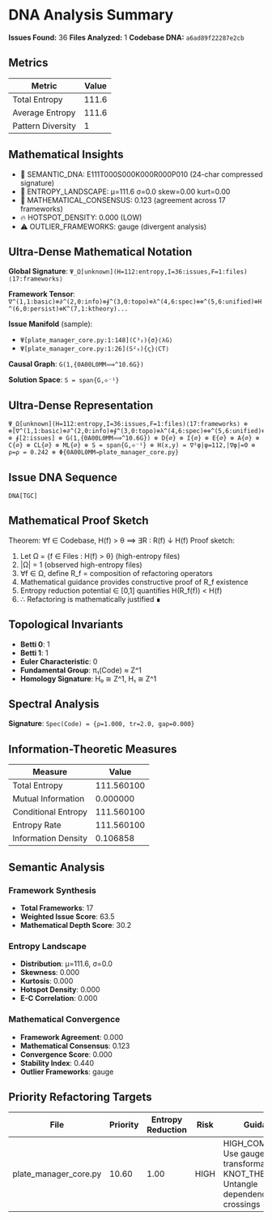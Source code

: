 # DNA Analysis Summary

**Issues Found:** 36
**Files Analyzed:** 1
**Codebase DNA:** `a6ad89f22287e2cb`

## Metrics

| Metric | Value |
|--------|-------|
| Total Entropy | 111.6 |
| Average Entropy | 111.6 |
| Pattern Diversity | 1 |

## Mathematical Insights

- 🧬 SEMANTIC_DNA: E111T000S000K000R000P010 (24-char compressed signature)
- 🌄 ENTROPY_LANDSCAPE: μ=111.6 σ=0.0 skew=0.00 kurt=0.00
- 🔬 MATHEMATICAL_CONSENSUS: 0.123 (agreement across 17 frameworks)
- 🔥 HOTSPOT_DENSITY: 0.000 (LOW)
- ⚠️  OUTLIER_FRAMEWORKS: gauge (divergent analysis)

## Ultra-Dense Mathematical Notation

**Global Signature**: `Ψ_Ω[unknown](H=112:entropy,I=36:issues,F=1:files)⟨17:frameworks⟩`

**Framework Tensor**: `∇^(1,1:basic)⊗∂^(2,0:info)⊗∮^(3,0:topo)⊗λ^(4,6:spec)⊗⊗^(5,6:unified)⊗H^(6,0:persist)⊗K^(7,1:ktheory)...`

**Issue Manifold** (sample):
- `Ψ[plate_manager_core.py:1:148](C³₂){σ}⟨λG⟩`
- `Ψ[plate_manager_core.py:1:26](S²₉){ς}⟨CT⟩`

**Causal Graph**: `G(1,{0A00L0MM⟹^10.6G})`

**Solution Space**: `S = span{G,⟡⁻¹}`

## Ultra-Dense Representation

```
Ψ_Ω[unknown](H=112:entropy,I=36:issues,F=1:files)⟨17:frameworks⟩ ⊗ ⊗[∇^(1,1:basic)⊗∂^(2,0:info)⊗∮^(3,0:topo)⊗λ^(4,6:spec)⊗⊗^(5,6:unified)⊗H^(6,0:persist)⊗K^(7,1:ktheory)⊗∞^(8,1:ultimate)⊗⟂^(9,0:percol)⊗Ω^(10,1:random)⊗G^(11,9:gauge)⊗S^(12,1:spin)⊗⟡^(13,0:knot)⊗M^(14,1:matroid)⊗C^(15,1:category)⊗T^(16,6:tropical)⊗Σ^(17,2:advanced)] ⊗ ∮[2:issues] ⊗ G(1,{0A00L0MM⟹^10.6G}) ⊗ D{∅} ⊗ I{∅} ⊗ E{∅} ⊗ A{∅} ⊗ C{∅} ⊗ CL{∅} ⊗ ML{∅} ⊗ S = span{G,⟡⁻¹} ⊗ H(x,y) = ∇²φ|φ=112,|∇φ|=0 ⊗ ρ=ρ = 0.242 ⊗ Φ{0A00L0MM→plate_manager_core.py}
```

## Issue DNA Sequence

```
DNA[TGC]
```

## Mathematical Proof Sketch

Theorem: ∀f ∈ Codebase, H(f) > θ ⟹ ∃R : R(f) ↓ H(f)
Proof sketch:
1. Let Ω = {f ∈ Files : H(f) > θ} (high-entropy files)
2. |Ω| = 1 (observed high-entropy files)
3. ∀f ∈ Ω, define R_f = composition of refactoring operators
4. Mathematical guidance provides constructive proof of R_f existence
5. Entropy reduction potential ∈ [0,1] quantifies H(R_f(f)) < H(f)
6. ∴ Refactoring is mathematically justified ∎

## Topological Invariants

- **Betti 0**: 1
- **Betti 1**: 1
- **Euler Characteristic**: 0
- **Fundamental Group**: π₁(Code) ≈ Z^1
- **Homology Signature**: H₀ ≅ Z^1, H₁ ≅ Z^1

## Spectral Analysis

**Signature**: `Spec(Code) = {ρ=1.000, tr=2.0, gap=0.000}`

## Information-Theoretic Measures

| Measure | Value |
|---------|-------|
| Total Entropy | 111.560100 |
| Mutual Information | 0.000000 |
| Conditional Entropy | 111.560100 |
| Entropy Rate | 111.560100 |
| Information Density | 0.106858 |

## Semantic Analysis

### Framework Synthesis
- **Total Frameworks**: 17
- **Weighted Issue Score**: 63.5
- **Mathematical Depth Score**: 30.2

### Entropy Landscape
- **Distribution**: μ=111.6, σ=0.0
- **Skewness**: 0.000
- **Kurtosis**: 0.000
- **Hotspot Density**: 0.000
- **E-C Correlation**: 0.000

### Mathematical Convergence
- **Framework Agreement**: 0.000
- **Mathematical Consensus**: 0.123
- **Convergence Score**: 0.000
- **Stability Index**: 0.440
- **Outlier Frameworks**: gauge

## Priority Refactoring Targets

| File | Priority | Entropy Reduction | Risk | Guidance |
|------|----------|-------------------|------|----------|
| plate_manager_core.py | 10.60 | 1.00 | HIGH | HIGH_COMPLEXITY: Use gauge theory transformations, KNOT_THEORY: Untangle dependency crossings |
